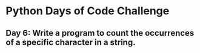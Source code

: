 # Python Days of Code Challenge

## Day 6: Write a program to count the occurrences of a specific character in a string.

